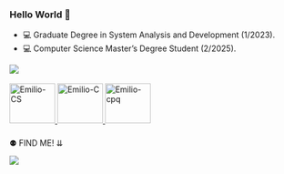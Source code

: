 ### Hello World 👋

- :computer: Graduate Degree in System Analysis and Development (1/2023).
- :computer: Computer Science Master’s Degree Student (2/2025).

<div>
  <a href="https://github.com/emiliobresolin">

  <img heigth="180em" src="https://github-readme-stats.vercel.app/api/top-langs/?username=emiliobresolin&layout=compact&langs_count=16&theme=nord"/>
</div>



<div style="display: inline_block"><br>
  <img align"center" alt="Emilio-CS" height="70" width="80" src="https://cdn.jsdelivr.net/gh/devicons/devicon/icons/csharp/csharp-original.svg"/>
  <img align"center" alt="Emilio-C" height="70" width="80" src="https://cdn.jsdelivr.net/gh/devicons/devicon/icons/dot-net/dot-net-plain-wordmark.svg"/>
  <img align"center" alt="Emilio-cpq" height="70" width="80" src="https://encrypted-tbn0.gstatic.com/images?q=tbn:ANd9GcQQ_ym9sDCv_o3bOoORwbX9893EAnWbWhpXe4M7i7JKZx_dwhzIfNL6DbkaG7C9Rpap28U&usqp=CAU"/>
</div>

###

<a> ⚉ FIND ME! ⇊</a>
<div>

  <a href="https://www.linkedin.com/in/emilio-bresolin-86a39bb7" target="_blank"><img src="https://img.shields.io/badge/LinkedIn-0077B5?style=for-the-badge&logo=linkedin&logoColor=white" target="_blank"></a>
</div>

###

